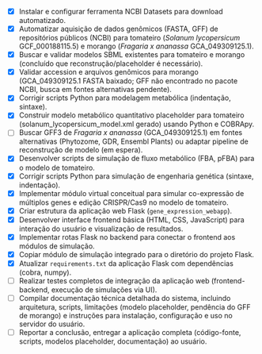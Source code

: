 - [x] Instalar e configurar ferramenta NCBI Datasets para download automatizado.
- [x] Automatizar aquisição de dados genômicos (FASTA, GFF) de repositórios públicos (NCBI) para tomateiro (_Solanum lycopersicum_ GCF_000188115.5) e morango (_Fragaria x ananassa_ GCA_049309125.1).
- [x] Buscar e validar modelos SBML existentes para tomateiro e morango (concluído que reconstrução/placeholder é necessário).
- [x] Validar accession e arquivos genômicos para morango (GCA_049309125.1 FASTA baixado; GFF não encontrado no pacote NCBI, busca em fontes alternativas pendente).
- [x] Corrigir scripts Python para modelagem metabólica (indentação, sintaxe).
- [x] Construir modelo metabólico quantitativo placeholder para tomateiro (solanum_lycopersicum_model.xml gerado) usando Python e COBRApy.
- [ ] Buscar GFF3 de _Fragaria x ananassa_ (GCA_049309125.1) em fontes alternativas (Phytozome, GDR, Ensembl Plants) ou adaptar pipeline de reconstrução de modelo (em espera).
- [x] Desenvolver scripts de simulação de fluxo metabólico (FBA, pFBA) para o modelo de tomateiro.
- [x] Corrigir scripts Python para simulação de engenharia genética (sintaxe, indentação).
- [x] Implementar módulo virtual conceitual para simular co-expressão de múltiplos genes e edição CRISPR/Cas9 no modelo de tomateiro.
- [x] Criar estrutura da aplicação web Flask (`gene_expression_webapp`).
- [x] Desenvolver interface frontend básica (HTML, CSS, JavaScript) para interação do usuário e visualização de resultados.
- [x] Implementar rotas Flask no backend para conectar o frontend aos módulos de simulação.
- [x] Copiar módulo de simulação integrado para o diretório do projeto Flask.
- [x] Atualizar `requirements.txt` da aplicação Flask com dependências (cobra, numpy).
- [ ] Realizar testes completos de integração da aplicação web (frontend-backend, execução de simulações via UI).
- [ ] Compilar documentação técnica detalhada do sistema, incluindo arquitetura, scripts, limitações (modelo placeholder, pendência do GFF de morango) e instruções para instalação, configuração e uso no servidor do usuário.
- [ ] Reportar a conclusão, entregar a aplicação completa (código-fonte, scripts, modelos placeholder, documentação) ao usuário.
